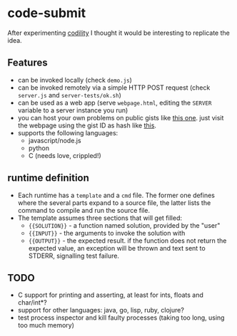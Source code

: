 # code-submit

After experimenting [codility](https://codility.com/) I thought it would be interesting to replicate the idea.


## Features

* can be invoked locally (check `demo.js`)
* can be invoked remotely via a simple HTTP POST request (check `server.js` and `server-tests/ok.sh`)
* can be used as a web app (serve `webpage.html`, editing the `SERVER` variable to a server instance you run)
* you can host your own problems on public gists like [this one](https://gist.github.com/JosePedroDias/d4c77023c1149a17bf07).
just visit the webpage using the gist ID as hash like [this](http://rawgit.com/JosePedroDias/code-submit/master/webpage.html#d4c77023c1149a17bf07).
* supports the following languages:
   * javascript/node.js
   * python
   * C (needs love, crippled!)


## runtime definition

* Each runtime has a `template` and a `cmd` file.
The former one defines where the several parts expand to a source file,
the latter lists the command to compile and run the source file.
* The template assumes three sections that will get filled:
    * `{{SOLUTION}}` - a function named solution, provided by the "user"
    * `{{INPUT}}`    - the arguments to invoke the solution with
    * `{{OUTPUT}}`   - the expected result.
    if the function does not return the expected value,
    an exception will be thrown and text sent to STDERR,
    signalling test failure.


## TODO

* C support for printing and asserting, at least for ints, floats and char/int*?
* support for other languages: java, go, lisp, ruby, clojure?
* test process inspector and kill faulty processes (taking too long, using too much memory)
